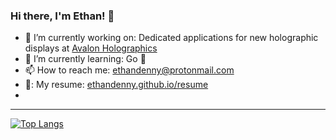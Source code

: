 ### Hi there, I'm Ethan! 👋

- 🔭 I’m currently working on: Dedicated applications for new holographic displays at [Avalon Holographics](https://www.avalonholographics.com/)
- 🌱 I’m currently learning: Go 💨
- 📫 How to reach me: [ethandenny@protonmail.com](mailto:ethandenny@protonmail.com)
- 📄: My resume: [ethandenny.github.io/resume](https://ethandenny.github.io/resume/)
- 
---

[![Top Langs](https://github-readme-stats.vercel.app/api/top-langs/?username=EthanDenny&layout=compact&langs_count=8&theme=transparent&card_width=500&card_height=200)](https://github.com/anuraghazra/github-readme-stats)

<!--
**EthanDenny/EthanDenny** is a ✨ _special_ ✨ repository because its `README.md` (this file) appears on your GitHub profile.

Here are some ideas to get you started:

- 🔭 I’m currently working on ...
- 🌱 I’m currently learning ...
- 👯 I’m looking to collaborate on ...
- 🤔 I’m looking for help with ...
- 💬 Ask me about ...
- 📫 How to reach me: ...
- 😄 Pronouns: ...
- ⚡ Fun fact: ...
-->
